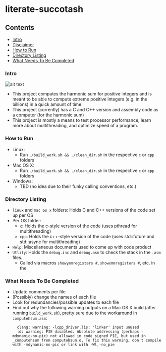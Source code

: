 # literate-succotash
## Contents
- [Intro](#intro)
- [Disclaimer](#disclaimer)
- [How to Run](#how-to-run)
- [Directory Listing](#directory-listing)
- [What Needs To Be Completed](#what-needs-to-be-completed)

### Intro

![alt text](https://en.wikipedia.org/api/rest_v1/media/math/render/svg/4e15948216b708718574eb69a79d049a3701ba92 "Harmonic Sum (image from Wikipedia)")

- This project computes the harmonic sum for positive integers and is meant to be able to compute extreme positive integers (e.g. in the billions) in a quick amount of time.
- This project (currently) has a C and C++ version and assembly code as a computer (for the harmonic sum)
- This project is mostly a means to test processor performance, learn more about multithreading, and optimize speed of a program.

### How to Run
- Linux:
  - Run `./build_work.sh && ./clean_dir.sh` in the respective `c` or `cpp` folders
- Mac OS X:
  - Run `./build_work.sh && ./clean_dir.sh` in the respective `c` or `cpp` folders
- Windows:
  - TBD (no idea due to their funky calling conventions, etc.)

### Directory Listing
- `linux` and `mac os x` folders: Holds C and C++ versions of the code set up per OS
- Per OS folder:
  - `c`: Holds the c-style version of the code (uses pthread for multithreading)
  - `cpp`: Holds the c++-style version of the code (uses std::future and std::async for multithreading)
- `Help`: Miscellaneous documents used to come up with code product
- `Utlity`: Holds the `debug.inc` and `debug.asm` to check the stack in the `.asm` files.
  - Called via macros `showymmregisters #`, `showxmmregisters #`, etc. in the 

### What Needs To Be Completed
- Update comments per file
- (Possibly) change the names of each file
- Look for redundancies/possible updates to each file
- Find out why the following warning outputs on a Mac OS X build (after running `build_work.sh`), pretty sure due to the workaround in `computehsum.asm`:
  ```
    clang: warning: -lcpp_driver.lis: 'linker' input unused
    ld: warning: PIE disabled. Absolute addressing (perhaps -mdynamic-no-pic) not allowed in code signed PIE, but used in _computehsum from computehsum.o. To fix this warning, don't compile with -mdynamic-no-pic or link with -Wl,-no_pie
  ```
